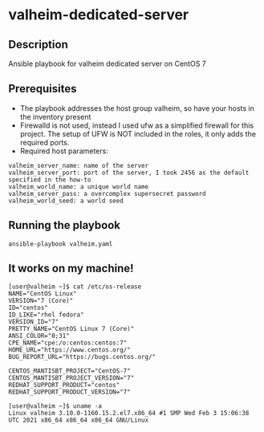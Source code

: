 # valheim-dedicated-server

## Description

Ansible playbook for valheim dedicated server on CentOS 7

## Prerequisites

- The playbook addresses the host group valheim, so have your hosts in the inventory present
- Firewalld is not used, instead I used ufw as a simplified firewall for this project. The setup of UFW is NOT included in the roles, it only adds the required ports.
- Required host parameters:
```
valheim_server_name: name of the server
valheim_server_port: port of the server, I took 2456 as the default specified in the how-to
valheim_world_name: a unique world name
valheim_server_pass: a overcomplex supersecret password
valheim_world_seed: a world seed
```


## Running the playbook

```
ansible-playbook valheim.yaml
```

## It works on my machine!

```
[user@valheim ~]$ cat /etc/os-release 
NAME="CentOS Linux"
VERSION="7 (Core)"
ID="centos"
ID_LIKE="rhel fedora"
VERSION_ID="7"
PRETTY_NAME="CentOS Linux 7 (Core)"
ANSI_COLOR="0;31"
CPE_NAME="cpe:/o:centos:centos:7"
HOME_URL="https://www.centos.org/"
BUG_REPORT_URL="https://bugs.centos.org/"

CENTOS_MANTISBT_PROJECT="CentOS-7"
CENTOS_MANTISBT_PROJECT_VERSION="7"
REDHAT_SUPPORT_PRODUCT="centos"
REDHAT_SUPPORT_PRODUCT_VERSION="7"

[user@valheim ~]$ uname -a
Linux valheim 3.10.0-1160.15.2.el7.x86_64 #1 SMP Wed Feb 3 15:06:38 UTC 2021 x86_64 x86_64 x86_64 GNU/Linux
```
